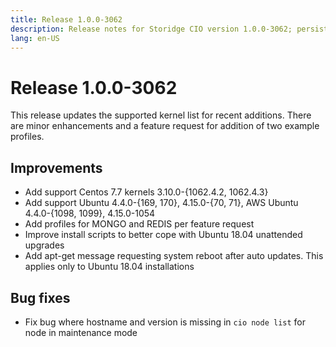 ```yaml
---
title: Release 1.0.0-3062
description: Release notes for Storidge CIO version 1.0.0-3062; persistent volumes for Kubernetes
lang: en-US
---
```


# Release 1.0.0-3062
This release updates the supported kernel list for recent additions. There are minor enhancements and a feature request for addition of two example profiles.   

## Improvements
- Add support Centos 7.7 kernels 3.10.0-{1062.4.2, 1062.4.3}
- Add support Ubuntu 4.4.0-{169, 170}, 4.15.0-{70, 71}, AWS Ubuntu 4.4.0-{1098, 1099}, 4.15.0-1054
- Add profiles for MONGO and REDIS per feature request
- Improve install scripts to better cope with Ubuntu 18.04 unattended upgrades
- Add apt-get message requesting system reboot after auto updates. This applies only to Ubuntu 18.04 installations

## Bug fixes
- Fix bug where hostname and version is missing in `cio node list` for node in maintenance mode
